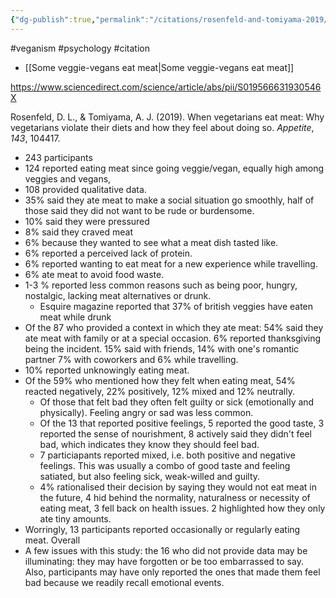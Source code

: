 ```yaml
---
{"dg-publish":true,"permalink":"/citations/rosenfeld-and-tomiyama-2019/","created":"2023-11-23T17:06:21.000+00:00","updated":"2025-09-28T23:48:30.097+01:00"}
---
```


#veganism #psychology #citation 

- [[Some veggie-vegans eat meat\|Some veggie-vegans eat meat]]

https://www.sciencedirect.com/science/article/abs/pii/S019566631930546X

Rosenfeld, D. L., & Tomiyama, A. J. (2019). When vegetarians eat meat: Why vegetarians violate their diets and how they feel about doing so. _Appetite_, _143_, 104417.

- 243 participants
- 124 reported eating meat since going veggie/vegan, equally high among veggies and vegans,
- 108 provided qualitative data. 
- 35% said they ate meat to make a social situation go smoothly, half of those said they did not want to be rude or burdensome. 
- 10% said they were pressured
- 8% said they craved meat
- 6% because they wanted to see what a meat dish tasted like. 
- 6% reported a perceived lack of protein. 
- 6% reported wanting to eat meat for a new experience while travelling. 
- 6% ate meat to avoid food waste. 
- 1-3 % reported less common reasons such as being poor, hungry, nostalgic, lacking meat alternatives or drunk. 
	- Esquire magazine reported that 37% of british veggies have eaten meat while drunk
- Of the 87 who provided a context in which they ate meat: 54% said they ate meat with family or at a special occasion. 6% reported thanksgiving being the incident. 15% said with friends, 14% with one\'s romantic partner 7% with coworkers and 6% while travelling. 
- 10% reported unknowingly eating meat. 
- Of the 59% who mentioned how they felt when eating meat, 54% reacted negatively, 22% positively, 12% mixed and 12% neutrally. 
	- Of those that felt bad they often felt guilty or sick (emotionally and physically). Feeling angry or sad was less common. 
	- Of the 13 that reported positive feelings, 5 reported the good taste, 3 reported the sense of nourishment, 8 actively said they didn't feel bad, which indicates they know they should feel bad. 
	- 7 particiapants reported mixed, i.e. both positive and negative feelings. This was usually a combo of good taste and feeling satiated, but also feeling sick, weak-willed and guilty. 
	- 4% rationalised their decision by saying they would not eat meat in the future, 4 hid behind the normality, naturalness or necessity of eating meat, 3 fell back on health issues. 2 highlighted how they only ate tiny amounts. 
- Worringly, 13 participants reported occasionally or regularly eating meat. Overall
- A few issues with this study: the 16 who did not provide data may be illuminating: they may have forgotten or be too embarrassed to say. Also, participants may have only reported the ones that made them feel bad because we readily recall emotional events.